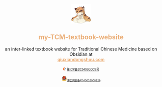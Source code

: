 <p align="center">
<img src="https://github.com/ChiryuhLii/my-TCM-textbook-website/blob/main/web/lib/media/tighrius.png"   alt="网页图标" style="width: 64px; height: 64px;">
<h2 align="center" style="color: #ebaf79;">my-TCM-textbook-website</h2>
<p align="center" >
an inter-linked textbook website for Traditional Chinese Medicine based on Obsidian at <br><a href="https://qiuxiandongshou.com" style="color: #ebaf79; font-weight: bold;"><b>qiuxiandongshou.com</b></a><p align="center">
				<small>
					<small src="https://github.com/ChiryuhLii/my-TCM-textbook-website/blob/main/web/lib/media/%E5%A4%87%E6%A1%88%E5%9B%BE%E6%A0%871.png" style="max-width: 100%;"><img src="https://github.com/ChiryuhLii/my-TCM-textbook-website/blob/main/web/lib/media/%E5%A4%87%E6%A1%88%E5%9B%BE%E6%A0%871.png" style="max-width: 2%;"></span> <a href="https://beian.miit.gov.cn/#/Integrated/index" target="_blank" rel="noopener">豫ICP备2024093009号</a>
				</small>
			</p>
			<p align="center">
				<small>
					<small src="https://github.com/ChiryuhLii/my-TCM-textbook-website/blob/main/web/lib/media/%E5%A4%87%E6%A1%88%E5%9B%BE%E6%A0%872.png" style="max-width: 37.5%;"><img src="https://github.com/ChiryuhLii/my-TCM-textbook-website/blob/main/web/lib/media/%E5%A4%87%E6%A1%88%E5%9B%BE%E6%A0%872.png" height="18"></span>  <a rel="noreferrer" href="https://beian.mps.gov.cn/#/query/webSearch?code=41140002000826" target="_blank"> 豫公网安备41140002000826</a>
				</small>
			</p></p>
</p>









